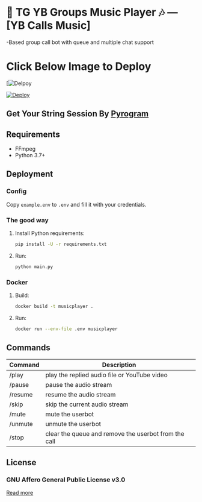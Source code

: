 # 🎤 TG YB Groups Music Player 🎶 — [YB Calls Music] 

-Based group call bot with queue and multiple chat support

# Click Below Image to Deploy

[![Delpoy](https://telegra.ph/file/ae4fecebac9d00089adf9.jpg)

[![Deploy](https://www.herokucdn.com/deploy/button.svg)](https://heroku.com/deploy?template=https://github.com/prabhasha-p/TG-Music-Player)


## Get Your String Session By [Pyrogram](https://replit.com/@HiTechTech1/PyroStringSession)

## Requirements

- FFmpeg
- Python 3.7+

## Deployment

### Config

Copy `example.env` to `.env` and fill it with your credentials.

### The good way

1. Install Python requirements:
   ```bash
   pip install -U -r requirements.txt
   ```
2. Run:
   ```bash
   python main.py
   ```

### Docker

1. Build:
   ```bash
   docker build -t musicplayer .
   ```
2. Run:
   ```bash
   docker run --env-file .env musicplayer
   ```









## Commands

| Command | Description                                          |
| ------- | ---------------------------------------------------- |
| /play   | play the replied audio file or YouTube video         |
| /pause  | pause the audio stream                               |
| /resume | resume the audio stream                              |
| /skip   | skip the current audio stream                        |
| /mute   | mute the userbot                                     |
| /unmute | unmute the userbot                                   |
| /stop   | clear the queue and remove the userbot from the call |

## License

### GNU Affero General Public License v3.0

[Read more](http://www.gnu.org/licenses/#AGPL)
